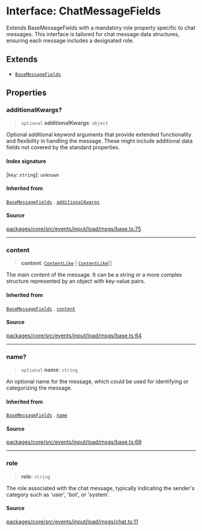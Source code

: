# Interface: ChatMessageFields

Extends BaseMessageFields with a mandatory role property specific to chat messages.
This interface is tailored for chat message data structures, ensuring each message includes a designated role.

## Extends

- [`BaseMessageFields`](../../base/interfaces/BaseMessageFields.md)

## Properties

### additionalKwargs?

> `optional` **additionalKwargs**: `object`

Optional additional keyword arguments that provide extended functionality and flexibility
in handling the message. These might include additional data fields not covered by the standard properties.

#### Index signature

 \[`key`: `string`\]: `unknown`

#### Inherited from

[`BaseMessageFields`](../../base/interfaces/BaseMessageFields.md) . [`additionalKwargs`](../../base/interfaces/BaseMessageFields.md#additionalkwargs)

#### Source

[packages/core/src/events/input/load/msgs/base.ts:75](https://github.com/VictorS67/encre/blob/42c3bddca4be2d23ad959c1c99381eefbf43789c/packages/core/src/events/input/load/msgs/base.ts#L75)

***

### content

> **content**: [`ContentLike`](../../base/type-aliases/ContentLike.md) \| [`ContentLike`](../../base/type-aliases/ContentLike.md)[]

The main content of the message. It can be a string or a more complex structure
represented by an object with key-value pairs.

#### Inherited from

[`BaseMessageFields`](../../base/interfaces/BaseMessageFields.md) . [`content`](../../base/interfaces/BaseMessageFields.md#content)

#### Source

[packages/core/src/events/input/load/msgs/base.ts:64](https://github.com/VictorS67/encre/blob/42c3bddca4be2d23ad959c1c99381eefbf43789c/packages/core/src/events/input/load/msgs/base.ts#L64)

***

### name?

> `optional` **name**: `string`

An optional name for the message, which could be used for identifying or categorizing the message.

#### Inherited from

[`BaseMessageFields`](../../base/interfaces/BaseMessageFields.md) . [`name`](../../base/interfaces/BaseMessageFields.md#name)

#### Source

[packages/core/src/events/input/load/msgs/base.ts:69](https://github.com/VictorS67/encre/blob/42c3bddca4be2d23ad959c1c99381eefbf43789c/packages/core/src/events/input/load/msgs/base.ts#L69)

***

### role

> **role**: `string`

The role associated with the chat message, typically indicating the sender's category such as 'user', 'bot', or 'system'.

#### Source

[packages/core/src/events/input/load/msgs/chat.ts:11](https://github.com/VictorS67/encre/blob/42c3bddca4be2d23ad959c1c99381eefbf43789c/packages/core/src/events/input/load/msgs/chat.ts#L11)
